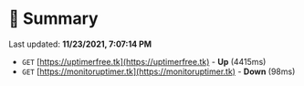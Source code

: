 # 📖 Summary
Last updated: **11/23/2021, 7:07:14 PM**

- `GET` [https://uptimerfree.tk](https://uptimerfree.tk) - **Up** (4415ms)
- `GET` [https://monitoruptimer.tk](https://monitoruptimer.tk) - **Down** (98ms)
